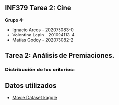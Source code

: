 ## INF379 Tarea 2: Cine

**Grupo 4:**

- Ignacio Arcos	-	202073083-0
- Valentina Lepin -	201904113-4
- Matías Godoy	-	202073082-2

## Tarea 2: Análisis de Premiaciones.

### Distribución de los criterios:


## Datos utilizados

- [Movie Dataset kaggle](https://www.kaggle.com/datasets/utkarshx27/movies-dataset?resource=downloadmovie)
